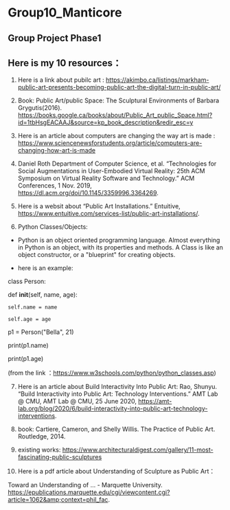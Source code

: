 # Group10_Manticore
Group Project Phase1
---
Here is my 10 resources：
---
 1. Here is a link about pubilc art :
 https://akimbo.ca/listings/markham-public-art-presents-becoming-public-art-the-digital-turn-in-public-art/
 
 2. Book: Public Art/public Space: The Sculptural Environments of Barbara Grygutis(2016).
https://books.google.ca/books/about/Public_Art_public_Space.html?id=1tbHsgEACAAJ&source=kp_book_description&redir_esc=y


 3. Here is an article about computers are changing the way art is made :
https://www.sciencenewsforstudents.org/article/computers-are-changing-how-art-is-made

 4. Daniel Roth Department of Computer Science, et al. “Technologies for Social Augmentations in User-Embodied Virtual Reality: 25th ACM Symposium on Virtual Reality Software and Technology.” ACM Conferences, 1 Nov. 2019, https://dl.acm.org/doi/10.1145/3359996.3364269. 

 5. Here is a websit about “Public Art Installations.” Entuitive, https://www.entuitive.com/services-list/public-art-installations/. 
 
 6. Python Classes/Objects:

- Python is an object oriented programming language. Almost everything in Python is an object, with its properties and methods. A Class is like an object constructor, or a "blueprint" for creating objects.

- here is an example: 

class Person:

  def __init__(self, name, age):

    self.name = name

    self.age = age

p1 = Person("Bella", 21)

print(p1.name)

print(p1.age)

(from the link ：https://www.w3schools.com/python/python_classes.asp)


 7. Here is an article about Build Interactivity Into Public Art:
Rao, Shunyu. “Build Interactivity into Public Art: Technology Interventions.” AMT Lab @ CMU, AMT Lab @ CMU, 25 June 2020, https://amt-lab.org/blog/2020/6/build-interactivity-into-public-art-technology-interventions. 
 
 8. book: 
 Cartiere, Cameron, and Shelly Willis. The Practice of Public Art. Routledge, 2014. 


 9. existing works:
 https://www.architecturaldigest.com/gallery/11-most-fascinating-public-sculptures

 

 10. Here is a pdf article about Understanding of Sculpture as Public Art：
 
 Toward an Understanding of ... - Marquette University. https://epublications.marquette.edu/cgi/viewcontent.cgi?article=1062&amp;context=phil_fac. 
 
  


